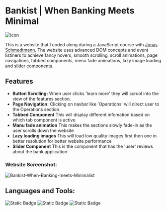 # Bankist | When Banking Meets Minimal
![icon](https://github.com/Tobyrams/Bankist/assets/87528122/2818e301-78a4-4f3c-a9db-59211bd7ec36)


This is a website that I coded along during a JavaScript course with [Jonas Schmedtmann](https://www.udemy.com/user/jonasschmedtmann/). 
The website  uses advanced DOM concepts and event listiners to achieve fancy hovers, smooth scrolling, scroll animations, page navigations, tabbed components, menu fade animations, lazy image loading and slider components.

 ## Features

 - **Button Scrolling:**  When user clicks 'learn more' they will scrool into the view of the features section.
 - **Page Navigation:** Clicking on navbar like 'Operations' will direct user to the Operations section.
 - **Tabbed Component** This will display different infomation based on which tab component is active.
 - **Manu fade animation** This makes the sections slowly fade-in as the user scrolls down the website 
 - **Lazy loading images** This will load low quality images first then one in better resolution for better website performance 
 - **Slider Component** This is the component that has the 'user' reviews about the bank application

### Website Screenshot:

![Bankist-When-Banking-meets-Minimalist](https://github.com/Tobyrams/Bankist/assets/87528122/ee3e39ea-6ea4-4b35-bbe9-7cd6a46ee987)


## Languages and Tools:

![Static Badge](https://img.shields.io/badge/JavaScript-yellow?style=for-the-badge&logoColor=yellow)
![Static Badge](https://img.shields.io/badge/HTML-orange?style=for-the-badge&logoColor=orange)
![Static Badge](https://img.shields.io/badge/CSS-purple?style=for-the-badge&logoColor=purple)
